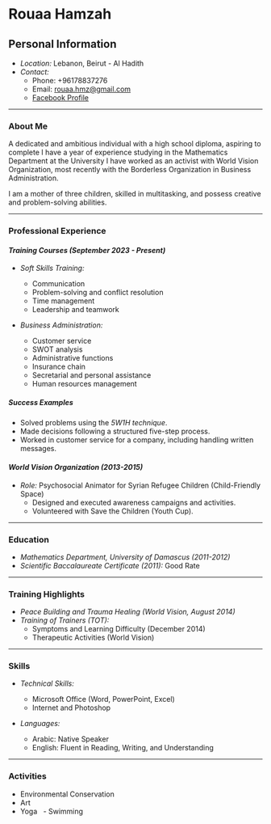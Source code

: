 # Rouaa Hamzah

## Personal Information

- *Location:* Lebanon, Beirut - Al Hadith  
- *Contact:*  
  - Phone: +96178837276  
  - Email: <rouaa.hmz@gmail.com>  
  - [Facebook Profile](https://www.facebook.com/share/15fLEQG46Y/?mibextid=wwXIfr)

---

### About Me

A dedicated and ambitious individual with a high school diploma, aspiring to complete
 I have a year of experience studying in the Mathematics Department at the University
 I have worked as an activist with World Vision Organization,
 most recently with the Borderless Organization in Business Administration.  

I am a mother of three children, skilled in multitasking, and possess creative
 and problem-solving abilities.

---

### Professional Experience

#### *Training Courses (September 2023 - Present)*  

- *Soft Skills Training:*  
  - Communication  
  - Problem-solving and conflict resolution  
  - Time management  
  - Leadership and teamwork  

- *Business Administration:*  
  - Customer service  
  - SWOT analysis  
  - Administrative functions  
  - Insurance chain  
  - Secretarial and personal assistance  
  - Human resources management  

##### Success Examples

- Solved problems using the *5W1H technique*.  
- Made decisions following a structured five-step process.  
- Worked in customer service for a company, including handling written messages.

#### *World Vision Organization (2013-2015)*  

- *Role:* Psychosocial Animator for Syrian Refugee Children (Child-Friendly Space)
  - Designed and executed awareness campaigns and activities.  
  - Volunteered with Save the Children (Youth Cup).  

---

### Education

- *Mathematics Department, University of Damascus (2011-2012)*  
- *Scientific Baccalaureate Certificate (2011):* Good Rate  

---

### Training Highlights

- *Peace Building and Trauma Healing (World Vision, August 2014)*  
- *Training of Trainers (TOT):*  
  - Symptoms and Learning Difficulty (December 2014)  
  - Therapeutic Activities (World Vision)  

---

### Skills

- *Technical Skills:*  
  - Microsoft Office (Word, PowerPoint, Excel)  
  - Internet and Photoshop  

- *Languages:*  
  - Arabic: Native Speaker  
  - English: Fluent in Reading, Writing, and Understanding  

---

### Activities

- Environmental Conservation  
- Art  
- Yoga  
- Swimming

